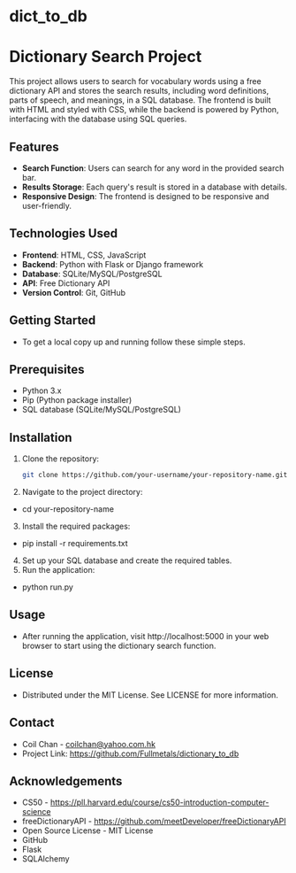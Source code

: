 # dict_to_db
# Dictionary Search Project

This project allows users to search for vocabulary words using a free dictionary API and stores the search results, including word definitions, parts of speech, and meanings, in a SQL database. The frontend is built with HTML and styled with CSS, while the backend is powered by Python, interfacing with the database using SQL queries.

## Features

- **Search Function**: Users can search for any word in the provided search bar.
- **Results Storage**: Each query's result is stored in a database with details.
- **Responsive Design**: The frontend is designed to be responsive and user-friendly.

## Technologies Used

- **Frontend**: HTML, CSS, JavaScript
- **Backend**: Python with Flask or Django framework
- **Database**: SQLite/MySQL/PostgreSQL
- **API**: Free Dictionary API
- **Version Control**: Git, GitHub

## Getting Started

- To get a local copy up and running follow these simple steps.

## Prerequisites

- Python 3.x
- Pip (Python package installer)
- SQL database (SQLite/MySQL/PostgreSQL)

## Installation

1. Clone the repository:
   ```sh
   git clone https://github.com/your-username/your-repository-name.git

2. Navigate to the project directory:
- cd your-repository-name

3. Install the required packages:
- pip install -r requirements.txt

4. Set up your SQL database and create the required tables.
5. Run the application:
- python run.py

## Usage
- After running the application, visit http://localhost:5000 in your web browser to start using the dictionary search function.

## License
- Distributed under the MIT License. See LICENSE for more information.

## Contact
- Coil Chan - coilchan@yahoo.com.hk
- Project Link: https://github.com/Fullmetals/dictionary_to_db

## Acknowledgements
- CS50 - https://pll.harvard.edu/course/cs50-introduction-computer-science
- freeDictionaryAPI - https://github.com/meetDeveloper/freeDictionaryAPI
- Open Source License - MIT License
- GitHub
- Flask
- SQLAlchemy
